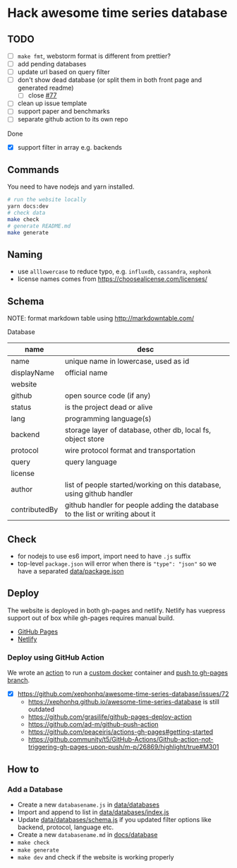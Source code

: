 # Hack awesome time series database

## TODO

- [ ] `make fmt`, webstorm format is different from prettier?
- [ ] add pending databases
- [ ] update url based on query filter
- [ ] don't show dead database (or split them in both front page and generated readme)
  - [ ] close [#77](https://github.com/xephonhq/awesome-time-series-database/issues/77)
- [ ] clean up issue template
- [ ] support paper and benchmarks
- [ ] separate github action to its own repo

Done

- [x] support filter in array e.g. backends

## Commands

You need to have nodejs and yarn installed.

```bash
# run the website locally
yarn docs:dev
# check data
make check
# generate README.md
make generate
```

## Naming

- use `alllowercase` to reduce typo, e.g. `influxdb`, `cassandra`, `xephonk`
- license names comes from https://choosealicense.com/licenses/

## Schema

NOTE: format markdown table using http://markdowntable.com/

Database

| name          | desc                                                                          |
|---------------|-------------------------------------------------------------------------------|
| name          | unique name in lowercase, used as id                                          |
| displayName   | official name                                                                 |
| website       |                                                                               |
| github        | open source code (if any)                                                     |
| status        | is the project dead or alive                                                  |
| lang          | programming language(s)                                                       |
| backend       | storage layer of database, other db, local fs, object store                   |
| protocol      | wire protocol format and transportation                                       |
| query         | query language                                                                |
| license       |                                                                               |
| author        | list of people started/working on this database, using github handler         |
| contributedBy | github handler for people adding the database to the list or writing about it |

## Check

- for nodejs to use es6 import, import need to have `.js` suffix
- top-level `package.json` will error when there is `"type": "json"` so we have a separated [data/package.json](data/package.json)

## Deploy

The website is deployed in both gh-pages and netlify.
Netlify has vuepress support out of box while gh-pages requires manual build.

- [GitHub Pages](https://xephonhq.github.io/awesome-time-series-database/)
- [Netlify](https://awesome-time-series-database.netlify.com/)

### Deploy using GitHub Action

We wrote an [action](../action.yml) to run a [custom docker](../Dockerfile) container and [push to gh-pages branch](deploy.sh).

- [x] https://github.com/xephonhq/awesome-time-series-database/issues/72
  - https://xephonhq.github.io/awesome-time-series-database is still outdated
  - https://github.com/grasilife/github-pages-deploy-action
  - https://github.com/ad-m/github-push-action
  - https://github.com/peaceiris/actions-gh-pages#getting-started
  - https://github.community/t5/GitHub-Actions/Github-action-not-triggering-gh-pages-upon-push/m-p/26869/highlight/true#M301
  
## How to

### Add a Database

- Create a new `databasename.js` in [data/databases](../data/database)
- Import and append to list in [data/databases/index.js](../data/database/index.js)
- Update [data/databases/schema.js](../data/database/schema.js) if you updated filter options like backend, protocol, language etc.
- Create a new `databasename.md` in [docs/database](../docs/database)
- `make check`
- `make generate`
- `make dev` and check if the website is working properly